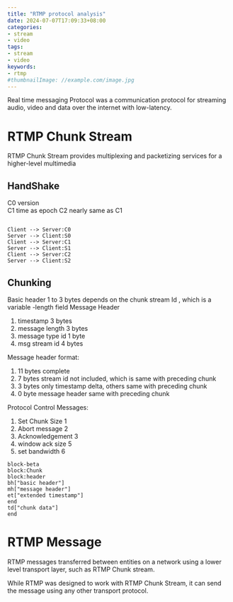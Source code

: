 ```yaml
---
title: "RTMP protocol analysis"
date: 2024-07-07T17:09:33+08:00
categories:
- stream
- video
tags:
- stream
- video
keywords:
- rtmp
#thumbnailImage: //example.com/image.jpg
---
```

Real time messaging Protocol was a communication protocol for streaming audio, video and data over the internet with low-latency.
<!--more-->


# RTMP Chunk Stream

RTMP Chunk Stream  provides multiplexing and packetizing services for a higher-level multimedia



## HandShake

C0    version  
C1    time as epoch
C2    nearly same as C1

```plantuml

Client --> Server:C0
Server --> Client:S0
Client --> Server:C1
Server --> Client:S1
Client --> Server:C2
Server --> Client:S2

```

## Chunking

Basic header     1 to 3 bytes depends on the chunk stream Id , which is a variable -length field
Message Header   

1. timestamp        3 bytes
2. message length   3 bytes
3. message type id  1 byte
4. msg stream id    4 bytes

Message header format:
1. 11 bytes complete
2. 7 bytes  stream id not included, which is same with preceding chunk
3. 3 bytes  only timestamp delta, others same with preceding chunk
4. 0 byte   message header same with preceding chunk


Protocol Control Messages:
1. Set Chunk Size       1
2. Abort message        2
3. Acknowledgement      3
4. window ack size      5
5. set bandwidth        6

```mermaid
block-beta
block:Chunk
block:header
bh["basic header"]
mh["message header"]
et["extended timestamp"]
end
td["chunk data"]
end
```

# RTMP Message

RTMP messages transferred between entities on a network using a lower level transport layer, such as RTMP Chunk stream.

While RTMP was designed to work with RTMP Chunk Stream, it can send the message using any other transport protocol.


















